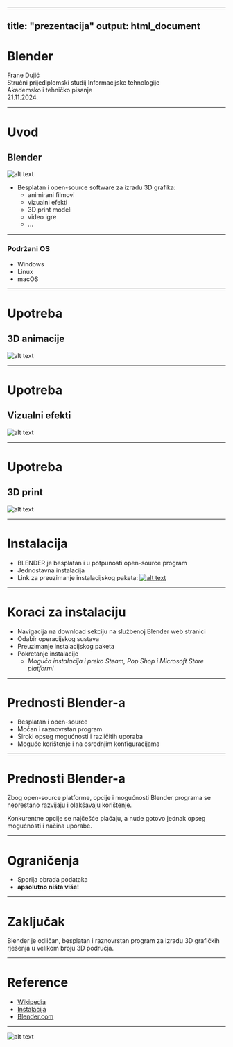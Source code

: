
---
title: "prezentacija"
output: html_document
---

# Blender

Frane Dujić  
Stručni prijediplomski studij Informacijske tehnologije  
Akademsko i tehničko pisanje  
21.11.2024.

---

# Uvod

## Blender 
![alt text](https://w7.pngwing.com/pngs/772/151/png-transparent-blender-logo-tech-companies-thumbnail.png "Blender logo")
- Besplatan i open-source software za izradu 3D grafika:
    - animirani filmovi
    - vizualni efekti
    - 3D print modeli
    - video igre
    - ...

---

### Podržani OS    
- Windows
- Linux
- macOS

---

# Upotreba

## 3D animacije 
![alt text](https://i0.wp.com/fotorealist.com/wp-content/uploads/2023/02/3d-production-pipeline-by-andy-beane.jpg?w=936&ssl=1 "Blender proces animacije")

---

# Upotreba

## Vizualni efekti
![alt text](https://www.fattututorials.com/wp-content/uploads/2024/03/Image-1536x864.jpg "Blender VFX")

---

# Upotreba

## 3D print
![alt text](https://pluralsight.imgix.net/course-images/bring-designs-life-3d-printing-blender-1858-v1.jpg "Blender 3D print")

---

# Instalacija

 - BLENDER je besplatan i u potpunosti open-source program
 - Jednostavna instalacija
 - Link za preuzimanje instalacijskog paketa:
  [![alt text](https://cdn.iconscout.com/icon/free/png-512/free-blender-technology-logo-social-media-logo-download-svg-png-gif-flat-icon-logos-technology-logo-vol-1-pack-blender-logo-icon-2944729.png?f=webp&w=256 "Blender download")][def]

[def]: https://www.blender.org/download/

---

# Koraci za instalaciju

- Navigacija na download sekciju na službenoj Blender web stranici
- Odabir operacijskog sustava
- Preuzimanje instalacijskog paketa
- Pokretanje instalacije
  - *Moguća instalacija i preko Steam, Pop Shop i Microsoft Store platformi*
  
---

# Prednosti Blender-a

- Besplatan i open-source
- Moćan i raznovrstan program
- Široki opseg mogućnosti i različitih uporaba
- Moguće korištenje i na osrednjim konfiguracijama

---

# Prednosti Blender-a

Zbog open-source platforme, opcije i mogućnosti
Blender programa se neprestano razvijaju i 
olakšavaju korištenje.

Konkurentne opcije se najčešće plaćaju, a nude gotovo 
jednak opseg mogućnosti i načina uporabe.

---

# Ograničenja

- Sporija obrada podataka
- **apsolutno ništa više!**
  
---

# Zaključak

Blender je odličan, besplatan i raznovrstan program 
za izradu 3D grafičkih rješenja u velikom broju
3D područja.


---

# Reference

- [Wikipedia](https://en.wikipedia.org/wiki/Blender_(software))
- [Instalacija](https://fotorealist.com/blender/how-to-install-blender-on-windows-macos-and-linux/)
- [Blender.com](https://www.blender.org/download/)
  
---

![alt text](https://d2t1xqejof9utc.cloudfront.net/screenshots/pics/23871697a2adf909373996afaf15d7c7/large.gif "Blender logo")